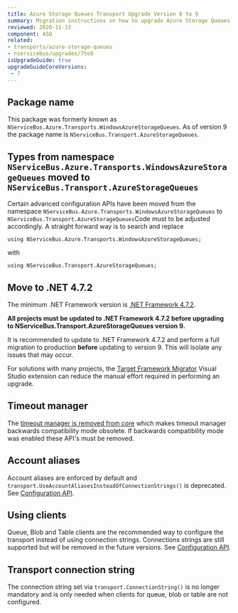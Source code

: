 ```yaml
---
title: Azure Storage Queues Transport Upgrade Version 8 to 9
summary: Migration instructions on how to upgrade Azure Storage Queues Transport from Version 8 to 9.
reviewed: 2020-11-13
component: ASQ
related:
- transports/azure-storage-queues
- nservicebus/upgrades/7to8
isUpgradeGuide: true
upgradeGuideCoreVersions:
 - 7
---
```


## Package name

This package was formerly known as `NServiceBus.Azure.Transports.WindowsAzureStorageQueues`.
As of version 9 the package name is `NServiceBus.Transport.AzureStorageQueues`.

## Types from namespace `NServiceBus.Azure.Transports.WindowsAzureStorageQueues` moved to `NServiceBus.Transport.AzureStorageQueues`

Certain advanced configuration APIs have been moved from the namespace `NServiceBus.Azure.Transports.WindowsAzureStorageQueues` to `NServiceBus.Transport.AzureStorageQueues`Code must to be adjusted accordingly. A straight forward way is to search and replace

```
using NServiceBus.Azure.Transports.WindowsAzureStorageQueues;
```

with

```
using NServiceBus.Transport.AzureStorageQueues;
```

## Move to .NET 4.7.2

The minimum .NET Framework version is [.NET Framework 4.7.2](https://dotnet.microsoft.com/download/dotnet-framework/net472).

**All projects must be updated to .NET Framework 4.7.2 before upgrading to NServiceBus.Transport.AzureStorageQueues version 9.**

It is recommended to update to .NET Framework 4.7.2 and perform a full migration to production **before** updating to version 9. This will isolate any issues that may occur.

For solutions with many projects, the [Target Framework Migrator](https://marketplace.visualstudio.com/items?itemName=PavelSamokha.TargetFrameworkMigrator) Visual Studio extension can reduce the manual effort required in performing an upgrade.

## Timeout manager

The [timeout manager is removed from core](/nservicebus/upgrades/7to8/#timeout-manager-removed) which makes timeout manager backwards compatibility mode obsolete. If backwards compatibility mode was enabled these API's must be removed.

## Account aliases

Account aliases are enforced by default and `transport.UseAccountAliasesInsteadOfConnectionStrings()` is deprecated. See [Configuration API](/transports/azure-storage-queues/configuration.md#connection-strings-using-aliases-for-connection-strings-to-storage-accounts).

## Using clients

Queue, Blob and Table clients are the recommended way to configure the transport instead of using connection strings. Connections strings are still supported but will be removed in the future versions. See [Configuration API](/transports/azure-storage-queues/configuration.md#configuration-api).

## Transport connection string

The connection string set via `transport.ConnectionString()` is no longer mandatory and is only needed when clients for queue, blob or table are not configured.